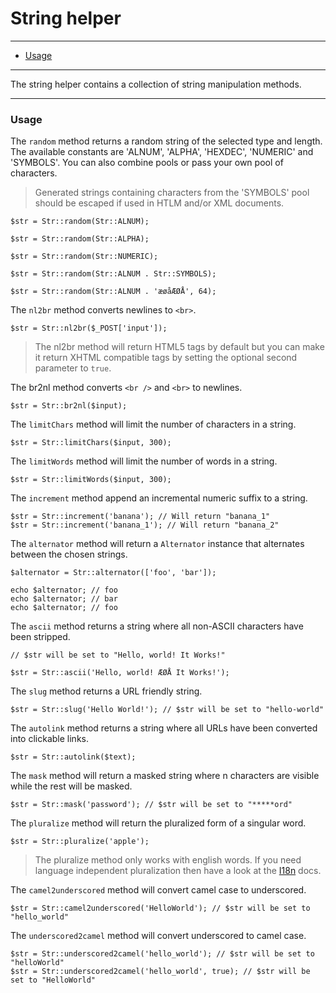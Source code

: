 # String helper

--------------------------------------------------------

* [Usage](#usage)

--------------------------------------------------------

The string helper contains a collection of string manipulation methods.

--------------------------------------------------------

<a id="usage"></a>

### Usage

The `random` method returns a random string of the selected type and length. The available constants are 'ALNUM', 'ALPHA', 'HEXDEC', 'NUMERIC' and 'SYMBOLS'. You can also combine pools or pass your own pool of characters.

> Generated strings containing characters from the 'SYMBOLS' pool should be escaped if used in HTLM and/or XML documents.

```
$str = Str::random(Str::ALNUM);

$str = Str::random(Str::ALPHA);

$str = Str::random(Str::NUMERIC);

$str = Str::random(Str::ALNUM . Str::SYMBOLS);

$str = Str::random(Str::ALNUM . 'æøåÆØÅ', 64);
```

The `nl2br` method converts newlines to `<br>`.

```
$str = Str::nl2br($_POST['input']);
```

> The nl2br method will return HTML5 tags by default but you can make it return XHTML compatible tags by setting the optional second parameter to `true`.

The br2nl method converts `<br />` and `<br>` to newlines.

```
$str = Str::br2nl($input);
```

The `limitChars` method will limit the number of characters in a string.

```
$str = Str::limitChars($input, 300);
```

The `limitWords` method will limit the number of words in a string.

```
$str = Str::limitWords($input, 300);
```

The `increment` method append an incremental numeric suffix to a string.

```
$str = Str::increment('banana'); // Will return "banana_1"
$str = Str::increment('banana_1'); // Will return "banana_2"
```

The `alternator` method will return a `Alternator` instance that alternates between the chosen strings.

```
$alternator = Str::alternator(['foo', 'bar']);

echo $alternator; // foo
echo $alternator; // bar
echo $alternator; // foo
```

The `ascii` method returns a string where all non-ASCII characters have been stripped.

```
// $str will be set to "Hello, world! It Works!"

$str = Str::ascii('Hello, world! ÆØÅ It Works!');
```

The `slug` method returns a URL friendly string.

```
$str = Str::slug('Hello World!'); // $str will be set to "hello-world"
```

The `autolink` method returns a string where all URLs have been converted into clickable links.

```
$str = Str::autolink($text);
```

The `mask` method will return a masked string where n characters are visible while the rest will be masked.

```
$str = Str::mask('password'); // $str will be set to "*****ord"
```

The `pluralize` method will return the pluralized form of a singular word.

```
$str = Str::pluralize('apple');
```

> The pluralize method only works with english words. If you need language independent pluralization then have a look at the [I18n](:base_url:/docs/:version:/learn-more:internationalization) docs.

The `camel2underscored` method will convert camel case to underscored.

```
$str = Str::camel2underscored('HelloWorld'); // $str will be set to "hello_world"
```

The `underscored2camel` method will convert underscored to camel case.

```
$str = Str::underscored2camel('hello_world'); // $str will be set to "helloWorld"
$str = Str::underscored2camel('hello_world', true); // $str will be set to "HelloWorld"
```
